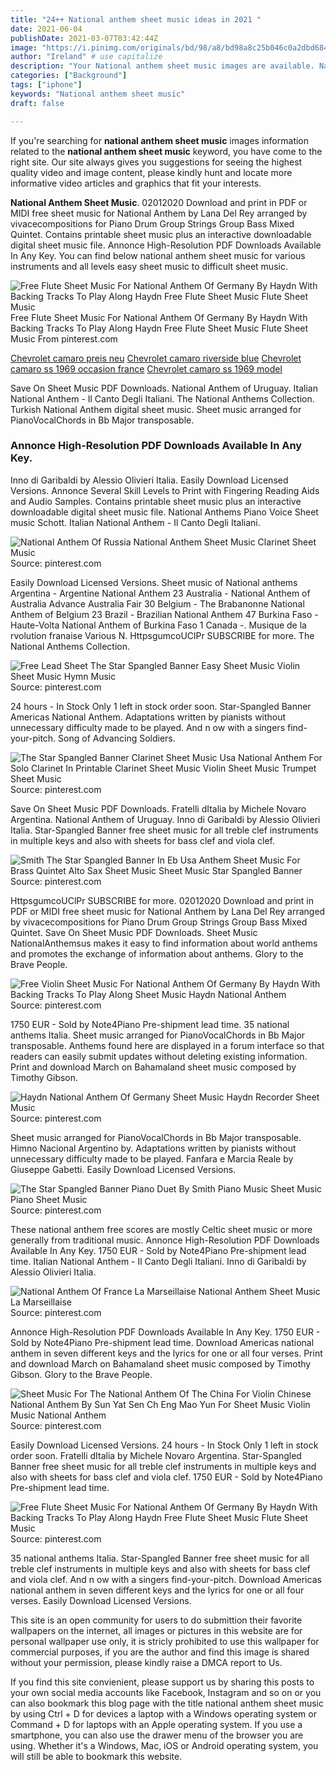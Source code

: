 ```yaml
---
title: "24++ National anthem sheet music ideas in 2021 "
date: 2021-06-04
publishDate: 2021-03-07T03:42:44Z
image: "https://i.pinimg.com/originals/bd/98/a8/bd98a8c25b046c0a2dbd684133892795.png"
author: "Ireland" # use capitalize
description: "Your National anthem sheet music images are available. National anthem sheet music are a topic that is being searched for and liked by netizens today. You can Get the National anthem sheet music files here. Get all free vectors."
categories: ["Background"]
tags: ["iphone"]
keywords: "National anthem sheet music"
draft: false

---
```


If you're searching for **national anthem sheet music** images information related to the **national anthem sheet music** keyword, you have come to the right  site.  Our site always  gives you  suggestions  for seeing  the highest  quality video and image  content, please kindly hunt and locate more informative video articles and graphics  that fit your interests.

**National Anthem Sheet Music**. 02012020 Download and print in PDF or MIDI free sheet music for National Anthem by Lana Del Rey arranged by vivacecompositions for Piano Drum Group Strings Group Bass Mixed Quintet. Contains printable sheet music plus an interactive downloadable digital sheet music file. Annonce High-Resolution PDF Downloads Available In Any Key. You can find below national anthem sheet music for various instruments and all levels easy sheet music to difficult sheet music.

![Free Flute Sheet Music For National Anthem Of Germany By Haydn With Backing Tracks To Play Along Haydn Free Flute Sheet Music Flute Sheet Music](https://i.pinimg.com/originals/bd/98/a8/bd98a8c25b046c0a2dbd684133892795.png "Free Flute Sheet Music For National Anthem Of Germany By Haydn With Backing Tracks To Play Along Haydn Free Flute Sheet Music Flute Sheet Music")
Free Flute Sheet Music For National Anthem Of Germany By Haydn With Backing Tracks To Play Along Haydn Free Flute Sheet Music Flute Sheet Music From pinterest.com

[Chevrolet camaro preis neu](/chevrolet-camaro-preis-neu/)
[Chevrolet camaro riverside blue](/chevrolet-camaro-riverside-blue/)
[Chevrolet camaro ss 1969 occasion france](/chevrolet-camaro-ss-1969-occasion-france/)
[Chevrolet camaro ss 1969 model](/chevrolet-camaro-ss-1969-model/)

Save On Sheet Music PDF Downloads. National Anthem of Uruguay. Italian National Anthem - Il Canto Degli Italiani. The National Anthems Collection. Turkish National Anthem digital sheet music. Sheet music arranged for PianoVocalChords in Bb Major transposable.

### Annonce High-Resolution PDF Downloads Available In Any Key.

Inno di Garibaldi by Alessio Olivieri Italia. Easily Download Licensed Versions. Annonce Several Skill Levels to Print with Fingering Reading Aids and Audio Samples. Contains printable sheet music plus an interactive downloadable digital sheet music file. National Anthems Piano Voice Sheet music Schott. Italian National Anthem - Il Canto Degli Italiani.


![National Anthem Of Russia National Anthem Sheet Music Clarinet Sheet Music](https://i.pinimg.com/originals/df/7e/14/df7e14207a1fb9329412dcc761273d1a.png "National Anthem Of Russia National Anthem Sheet Music Clarinet Sheet Music")
Source: pinterest.com

Easily Download Licensed Versions. Sheet music of National anthems Argentina - Argentine National Anthem 23 Australia - National Anthem of Australia Advance Australia Fair 30 Belgium - The Brabanonne National Anthem of Belgium 23 Brazil - Brazilian National Anthem 47 Burkina Faso - Haute-Volta National Anthem of Burkina Faso 1 Canada -. Musique de la rvolution franaise Various N. HttpsgumcoUClPr SUBSCRIBE for more. The National Anthems Collection.

![Free Lead Sheet The Star Spangled Banner Easy Sheet Music Violin Sheet Music Hymn Music](https://i.pinimg.com/originals/40/c3/2d/40c32d7fbad94603020f166a588f54b4.jpg "Free Lead Sheet The Star Spangled Banner Easy Sheet Music Violin Sheet Music Hymn Music")
Source: pinterest.com

24 hours - In Stock Only 1 left in stock order soon. Star-Spangled Banner Americas National Anthem. Adaptations written by pianists without unnecessary difficulty made to be played. And n ow with a singers find-your-pitch. Song of Advancing Soldiers.

![The Star Spangled Banner Clarinet Sheet Music Usa National Anthem For Solo Clarinet In Printable Clarinet Sheet Music Violin Sheet Music Trumpet Sheet Music](https://i.pinimg.com/originals/72/67/35/726735f14e4ac6d6467f4233b00f7a5e.png "The Star Spangled Banner Clarinet Sheet Music Usa National Anthem For Solo Clarinet In Printable Clarinet Sheet Music Violin Sheet Music Trumpet Sheet Music")
Source: pinterest.com

Save On Sheet Music PDF Downloads. Fratelli dItalia by Michele Novaro Argentina. National Anthem of Uruguay. Inno di Garibaldi by Alessio Olivieri Italia. Star-Spangled Banner free sheet music for all treble clef instruments in multiple keys and also with sheets for bass clef and viola clef.

![Smith The Star Spangled Banner In Eb Usa Anthem Sheet Music For Brass Quintet Alto Sax Sheet Music Sheet Music Star Spangled Banner](https://i.pinimg.com/736x/5b/28/ae/5b28ae2063c675a24375128d37089ca2.jpg "Smith The Star Spangled Banner In Eb Usa Anthem Sheet Music For Brass Quintet Alto Sax Sheet Music Sheet Music Star Spangled Banner")
Source: pinterest.com

HttpsgumcoUClPr SUBSCRIBE for more. 02012020 Download and print in PDF or MIDI free sheet music for National Anthem by Lana Del Rey arranged by vivacecompositions for Piano Drum Group Strings Group Bass Mixed Quintet. Save On Sheet Music PDF Downloads. Sheet Music NationalAnthemsus makes it easy to find information about world anthems and promotes the exchange of information about anthems. Glory to the Brave People.

![Free Violin Sheet Music For National Anthem Of Germany By Haydn With Backing Tracks To Play Along Sheet Music Haydn National Anthem](https://i.pinimg.com/originals/b0/25/7a/b0257abd8d9cf09d39f0101497d582cc.png "Free Violin Sheet Music For National Anthem Of Germany By Haydn With Backing Tracks To Play Along Sheet Music Haydn National Anthem")
Source: pinterest.com

1750 EUR - Sold by Note4Piano Pre-shipment lead time. 35 national anthems Italia. Sheet music arranged for PianoVocalChords in Bb Major transposable. Anthems found here are displayed in a forum interface so that readers can easily submit updates without deleting existing information. Print and download March on Bahamaland sheet music composed by Timothy Gibson.

![Haydn National Anthem Of Germany Sheet Music Haydn Recorder Sheet Music](https://i.pinimg.com/originals/b8/c9/5d/b8c95dd8465cbbe5d8cd6b512c5cdf43.png "Haydn National Anthem Of Germany Sheet Music Haydn Recorder Sheet Music")
Source: pinterest.com

Sheet music arranged for PianoVocalChords in Bb Major transposable. Himno Nacional Argentino by. Adaptations written by pianists without unnecessary difficulty made to be played. Fanfara e Marcia Reale by Giuseppe Gabetti. Easily Download Licensed Versions.

![The Star Spangled Banner Piano Duet By Smith Piano Music Sheet Music Piano Sheet Music](https://i.pinimg.com/originals/a0/c4/6b/a0c46bda1f483f75eac6da4cef2d63bc.gif "The Star Spangled Banner Piano Duet By Smith Piano Music Sheet Music Piano Sheet Music")
Source: pinterest.com

These national anthem free scores are mostly Celtic sheet music or more generally from traditional music. Annonce High-Resolution PDF Downloads Available In Any Key. 1750 EUR - Sold by Note4Piano Pre-shipment lead time. Italian National Anthem - Il Canto Degli Italiani. Inno di Garibaldi by Alessio Olivieri Italia.

![National Anthem Of France La Marseillaise National Anthem Sheet Music La Marseillaise](https://i.pinimg.com/originals/69/87/38/6987382ae3efaaf2df04e2a230897ff3.png "National Anthem Of France La Marseillaise National Anthem Sheet Music La Marseillaise")
Source: pinterest.com

Annonce High-Resolution PDF Downloads Available In Any Key. 1750 EUR - Sold by Note4Piano Pre-shipment lead time. Download Americas national anthem in seven different keys and the lyrics for one or all four verses. Print and download March on Bahamaland sheet music composed by Timothy Gibson. Glory to the Brave People.

![Sheet Music For The National Anthem Of The China For Violin Chinese National Anthem By Sun Yat Sen Ch Eng Mao Yun For Sheet Music Violin Music National Anthem](https://i.pinimg.com/originals/34/bd/70/34bd70d1b9fef5405da1c1bead5d4238.png "Sheet Music For The National Anthem Of The China For Violin Chinese National Anthem By Sun Yat Sen Ch Eng Mao Yun For Sheet Music Violin Music National Anthem")
Source: pinterest.com

Easily Download Licensed Versions. 24 hours - In Stock Only 1 left in stock order soon. Fratelli dItalia by Michele Novaro Argentina. Star-Spangled Banner free sheet music for all treble clef instruments in multiple keys and also with sheets for bass clef and viola clef. 1750 EUR - Sold by Note4Piano Pre-shipment lead time.

![Free Flute Sheet Music For National Anthem Of Germany By Haydn With Backing Tracks To Play Along Haydn Free Flute Sheet Music Flute Sheet Music](https://i.pinimg.com/originals/bd/98/a8/bd98a8c25b046c0a2dbd684133892795.png "Free Flute Sheet Music For National Anthem Of Germany By Haydn With Backing Tracks To Play Along Haydn Free Flute Sheet Music Flute Sheet Music")
Source: pinterest.com

35 national anthems Italia. Star-Spangled Banner free sheet music for all treble clef instruments in multiple keys and also with sheets for bass clef and viola clef. And n ow with a singers find-your-pitch. Download Americas national anthem in seven different keys and the lyrics for one or all four verses. Easily Download Licensed Versions.

This site is an open community for users to do submittion their favorite wallpapers on the internet, all images or pictures in this website are for personal wallpaper use only, it is stricly prohibited to use this wallpaper for commercial purposes, if you are the author and find this image is shared without your permission, please kindly raise a DMCA report to Us.

If you find this site convienient, please support us by sharing this posts to your own social media accounts like Facebook, Instagram and so on or you can also bookmark this blog page with the title national anthem sheet music by using Ctrl + D for devices a laptop with a Windows operating system or Command + D for laptops with an Apple operating system. If you use a smartphone, you can also use the drawer menu of the browser you are using. Whether it's a Windows, Mac, iOS or Android operating system, you will still be able to bookmark this website.
